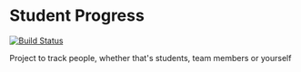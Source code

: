 # Student Progress

[![Build Status](http://83.81.134.165:8080/api/badges/timohermans/StudentProgress/status.svg)](http://83.81.134.165:8080/timohermans/StudentProgress)

Project to track people, whether that's students, team members or yourself
